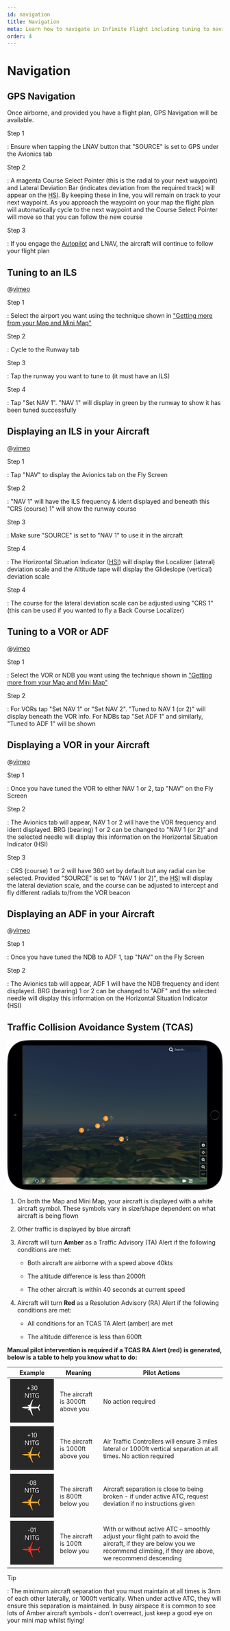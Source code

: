 ```yaml
---
id: navigation
title: Navigation
meta: Learn how to navigate in Infinite Flight including tuning to navigation aids, and the use of TCAS.
order: 4
---
```


# Navigation



## GPS Navigation

Once airborne, and provided you have a flight plan, GPS Navigation will be available.



Step 1

: Ensure when tapping the LNAV button that "SOURCE" is set to GPS under the Avionics tab



Step 2

: A magenta Course Select Pointer (this is the radial to your next waypoint) and Lateral Deviation Bar (indicates deviation from the required track) will appear on the [HSI](/guide/getting-started-guide/pilot-user-interface/hud#head-up-display-(hud)). By keeping these in line, you will remain on track to your next waypoint. As you approach the waypoint on your map the flight plan will automatically cycle to the next waypoint and the Course Select Pointer will move so that you can follow the new course



Step 3

: If you engage the [Autopilot](/guide/getting-started-guide/pilot-user-interface/autopilot#autopilot) and LNAV, the aircraft will continue to follow your flight plan



## Tuning to an ILS

@[vimeo](429403253)

Step 1

: Select the airport you want using the technique shown in ["Getting more from your Map and Mini Map"](/guide/getting-started-guide/pilot-user-interface/flight-planning#getting-more-from-your-map-and-mini-map)

 

Step 2

: Cycle to the Runway tab

 

Step 3

: Tap the runway you want to tune to (it must have an ILS)

 

Step 4

: Tap "Set NAV 1". "NAV 1" will display in green by the runway to show it has been tuned successfully

 

## Displaying an ILS in your Aircraft

@[vimeo](436875640)


Step 1

: Tap "NAV" to display the Avionics tab on the Fly Screen

 

Step 2

: "NAV 1" will have the ILS frequency & ident displayed and beneath this "CRS (course) 1" will show the runway course



Step 3

: Make sure "SOURCE" is set to "NAV 1" to use it in the aircraft

 

Step 4

: The Horizontal Situation Indicator ([HSI](/guide/getting-started-guide/pilot-user-interface/hud#head-up-display-(hud))) will display the Localizer (lateral) deviation scale and the Altitude tape will display the Glideslope (vertical) deviation scale

 

Step 4

: The course for the lateral deviation scale can be adjusted using "CRS 1" (this can be used if you wanted to fly a Back Course Localizer)

 

## Tuning to a VOR or ADF

@[vimeo](436876883)


Step 1

: Select the VOR or NDB you want using the technique shown in ["Getting more from your Map and Mini Map"](/guide/getting-started-guide/pilot-user-interface/flight-planning#getting-more-from-your-map-and-mini-map)

 

Step 2

: For VORs tap "Set NAV 1" or "Set NAV 2". "Tuned to NAV 1 (or 2)" will display beneath the VOR info. For NDBs tap "Set ADF 1" and similarly, "Tuned to ADF 1" will be shown

 

## Displaying a VOR in your Aircraft

@[vimeo](436896110)


Step 1

: Once you have tuned the VOR to either NAV 1 or 2, tap "NAV" on the Fly Screen

 

Step 2

: The Avionics tab will appear, NAV 1 or 2 will have the VOR frequency and ident displayed. BRG (bearing) 1 or 2 can be changed to "NAV 1 (or 2)" and the selected needle will display this information on the Horizontal Situation Indicator (HSI)

 

Step 3

: CRS (course) 1 or 2 will have 360 set by default but any radial can be selected. Provided "SOURCE" is set to "NAV 1 (or 2)", the [HSI](/guide/getting-started-guide/pilot-user-interface/hud#head-up-display-(hud)) will display the lateral deviation scale, and the course can be adjusted to intercept and fly different radials to/from the VOR beacon

 

## Displaying an ADF in your Aircraft

@[vimeo](436902113)


Step 1

: Once you have tuned the NDB to ADF 1, tap "NAV" on the Fly Screen

 

Step 2

: The Avionics tab will appear, ADF 1 will have the NDB frequency and ident displayed. BRG (bearing) 1 or 2 can be changed to "ADF" and the selected needle will display this information on the Horizontal Situation Indicator (HSI)

 

## Traffic Collision Avoidance System (TCAS)


![TCAS on Map](_images/manual/frames/tcas.png) 


1. On both the Map and Mini Map, your aircraft is displayed with a white aircraft symbol. These symbols vary in size/shape dependent on what aircraft is being flown

   

2. Other traffic is displayed by blue aircraft

   

3. Aircraft will turn **Amber** as a Traffic Advisory (TA) Alert if the following conditions are met:

   

   -    Both aircraft are airborne with a speed above 40kts

   -    The altitude difference is less than 2000ft

   -    The other aircraft is within 40 seconds at current speed

   

4. Aircraft will turn **Red** as a Resolution Advisory (RA) Alert if the following conditions are met:

   

   -    All conditions for an TCAS TA Alert (amber) are met

   -    The altitude difference is less than 600ft

   

**Manual pilot intervention is required if a TCAS RA Alert (red) is generated, below is a table to help you know what to do:**

 

| **Example** | **Meaning**                      | **Pilot Actions**                                            |
| ----------- | -------------------------------- | ------------------------------------------------------------ |
| ![](_images/manual/graphics/tcas-1.svg)     | The aircraft is 3000ft above you | No action required                                           |
| ![](_images/manual/graphics/tcas-2.svg)   | The aircraft is 1000ft above you | Air Traffic Controllers will ensure 3 miles  lateral or 1000ft vertical separation at all times. No action required |
| ![](_images/manual/graphics/tcas-3.svg)    | The aircraft is 800ft below you  | Aircraft separation is close to being broken  - if under active ATC, request deviation if no instructions given |
| ![](_images/manual/graphics/tcas-4.svg)      | The aircraft is 100ft below you  | With or without active ATC – smoothly adjust  your flight path to avoid the aircraft, if they are below you we recommend  climbing, if they are above, we recommend descending |

 

Tip

: The minimum aircraft separation that you must maintain at all times is 3nm of each other laterally, or 1000ft vertically. When under active ATC, they will ensure this separation is maintained. In busy airspace it is common to see lots of Amber aircraft symbols - don’t overreact, just keep a good eye on your mini map whilst flying!
